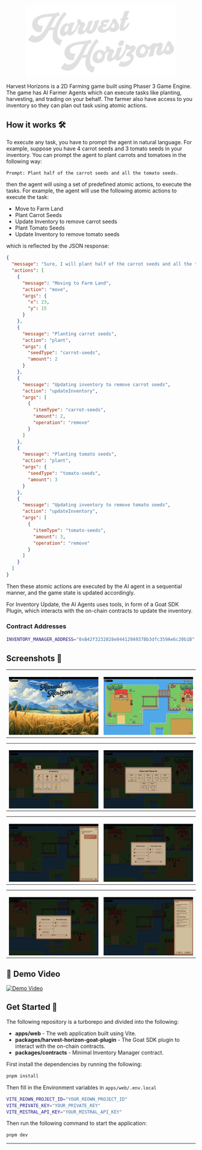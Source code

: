 <p align="center">
  <img src="./assets/logo.png" alt="Harvest Horizons"  width="400px"/>
</p>

Harvest Horizons is a 2D Farming game built using Phaser 3 Game Engine. The game has AI Farmer Agents which can execute tasks like planting, harvesting, and trading on your behalf. The farmer also have access to you inventory so they can plan out task using atomic actions.

## How it works 🛠️

To execute any task, you have to prompt the agent in natural language. For example, suppose you have 4 carrot seeds and 3 tomato seeds in your inventory. You can prompt the agent to plant carrots and tomatoes in the following way:

```
Prompt: Plant half of the carrot seeds and all the tomato seeds.
```

then the agent will using a set of predefined atomic actions, to execute the tasks. For example, the agent will use the following atomic actions to execute the task:

- Move to Farm Land
- Plant Carrot Seeds
- Update Inventory to remove carrot seeds
- Plant Tomato Seeds
- Update Inventory to remove tomato seeds

which is reflected by the JSON response:

```json
{
  "message": "Sure, I will plant half of the carrot seeds and all the tomato seeds.",
  "actions": [
    {
      "message": "Moving to Farm Land",
      "action": "move",
      "args": {
        "x": 23,
        "y": 15
      }
    },
    {
      "message": "Planting carrot seeds",
      "action": "plant",
      "args": {
        "seedType": "carrot-seeds",
        "amount": 2
      }
    },
    {
      "message": "Updating inventory to remove carrot seeds",
      "action": "updateInventory",
      "args": [
        {
          "itemType": "carrot-seeds",
          "amount": 2,
          "operation": "remove"
        }
      ]
    },
    {
      "message": "Planting tomato seeds",
      "action": "plant",
      "args": {
        "seedType": "tomato-seeds",
        "amount": 3
      }
    },
    {
      "message": "Updating inventory to remove tomato seeds",
      "action": "updateInventory",
      "args": [
        {
          "itemType": "tomato-seeds",
          "amount": 3,
          "operation": "remove"
        }
      ]
    }
  ]
}
```

Then these atomic actions are executed by the AI agent in a sequential manner, and the game state is updated accordingly.

For Inventory Update, the AI Agents uses tools, in form of a Goat SDK Plugin, which interacts with the on-chain contracts to update the inventory.

### Contract Addresses

```bash
INVENTORY_MANAGER_ADDRESS="0xB42f3232828e044129A937Bb3dfc359Ae6c20b1B"
```

## Screenshots 📸

<table>
  <tr>
    <td valign="top" width="50%">
      <br>
      <img src="./assets/1.png" alt="" >
    </td>
    <td valign="top" width="50%">
      <br>
      <img src="./assets/2.png" alt="" >
    </td>
  </tr>
</table>

<table>
  <tr>
    <td valign="top" width="50%">
      <br>
            <img src="./assets/3.png" alt="" >
    </td>
    <td valign="top" width="50%">
      <br>
            <img src="./assets/4.png" alt="" >
    </td>
  </tr>
</table>

<table>
  <tr>
    <td valign="top" width="50%">
      <br>
            <img src="./assets/5.png" alt="" >
    </td>
    <td valign="top" width="50%">
      <br>
            <img src="./assets/6.png" alt="" >
    </td>
  </tr>
</table>

<table>
  <tr>
    <td valign="top" width="50%">
      <br>
            <img src="./assets/6.png" alt="" >
    </td>
    <td valign="top" width="50%">
      <br>
            <img src="./assets/7.png" alt="" >
    </td>
  </tr>
</table>

## 🎥 Demo Video

[![Demo Video](https://img.youtube.com/vi/4LavsOdQjrY/0.jpg)](https://www.youtube.com/watch?v=4LavsOdQjrY)

## Get Started 🚀

The following repository is a turborepo and divided into the following:

- **apps/web** - The web application built using Vite.
- **packages/harvest-horizon-goat-plugin** - The Goat SDK plugin to interact with the on-chain contracts.
- **packages/contracts** - Minimal Inventory Manager contract.

First install the dependencies by running the following:

```bash
pnpm install
```

Then fill in the Environment variables in `apps/web/.env.local`

```bash
VITE_REOWN_PROJECT_ID="YOUR_REOWN_PROJECT_ID"
VITE_PRIVATE_KEY="YOUR_PRIVATE_KEY"
VITE_MISTRAL_API_KEY="YOUR_MISTRAL_API_KEY"
```

Then run the following command to start the application:

```bash
pnpm dev
```

---

